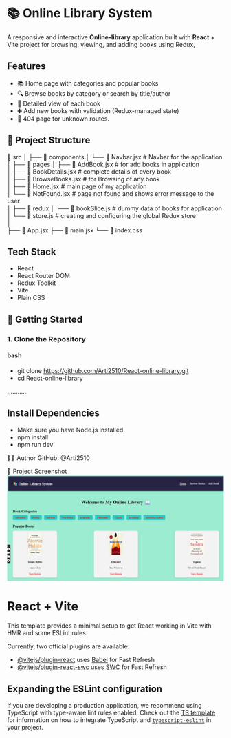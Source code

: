 
# 📚 Online Library System

A responsive and interactive **Online-library** application built with **React** + Vite project for 
browsing, viewing, and adding books using Redux,

## Features

- 📚 Home page with categories and popular books
- 🔍 Browse books by category or search by title/author
- 📘 Detailed view of each book
- ➕ Add new books with validation (Redux-managed state)
- 🚫 404 page for unknown routes.

## 📁 Project Structure
📁 src
│
├── 📁 components
│   └── 📄 Navbar.jsx # Navbar for the application <br/>
│
├── 📁 pages
│   ├── 📄 AddBook.jsx  # for add books in application  <br/>
│   ├── 📄 BookDetails.jsx  # complete details of every book   <br/>
│   ├── 📄 BrowseBooks.jsx  # for Browsing of any book  <br/>
│   ├── 📄 Home.jsx   # main page of my application   <br/>
│   └── 📄 NotFound.jsx  # page not found and shows error message to the user  <br/>
│
├── 📁 redux
│   ├── 📄 bookSlice.js  #  dummy data of books for application  <br/>
│   └── 📄 store.js    # creating and configuring the global Redux store <br/>
│   
├── 📄 App.jsx
├── 📄 main.jsx
└── 📄 index.css

## Tech Stack

- React
- React Router DOM
- Redux Toolkit
- Vite
- Plain CSS

## 🚀 Getting Started

### 1. Clone the Repository

#### bash
- git clone https://github.com/Arti2510/React-online-library.git  <br/>
- cd React-online-library

............

##  Install Dependencies

- Make sure you have Node.js installed.
- npm install
- npm run dev

🙋‍♀️ Author
GitHub: @Arti2510

📸 Project Screenshot
![Project Screenshot](./image.png)

# React + Vite

This template provides a minimal setup to get React working in Vite with HMR and some ESLint rules.

Currently, two official plugins are available:

- [@vitejs/plugin-react](https://github.com/vitejs/vite-plugin-react/blob/main/packages/plugin-react) uses [Babel](https://babeljs.io/) for Fast Refresh
- [@vitejs/plugin-react-swc](https://github.com/vitejs/vite-plugin-react/blob/main/packages/plugin-react-swc) uses [SWC](https://swc.rs/) for Fast Refresh

## Expanding the ESLint configuration

If you are developing a production application, we recommend using TypeScript with type-aware lint rules enabled. Check out the [TS template](https://github.com/vitejs/vite/tree/main/packages/create-vite/template-react-ts) for information on how to integrate TypeScript and [`typescript-eslint`](https://typescript-eslint.io) in your project.
